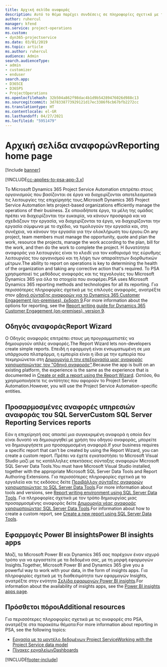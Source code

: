 ```yaml
---
title: Αρχική σελίδα αναφοράς
description: Αυτό το θέμα παρέχει συνδέσεις σε πληροφορίες σχετικά με τις αναφορές στο Dynamics 365 Project Service Automation.
author: ruhercul
manager: kfend
ms.service: project-operations
ms.custom:
- dyn365-projectservice
ms.date: 03/01/2019
ms.topic: article
ms.author: ruhercul
audience: Admin
search.audienceType:
- admin
- customizer
- enduser
search.app:
- D365CE
- D365PS
- ProjectOperations
ms.openlocfilehash: 32b504a862f98dac4b1d9b54289476026d988c13
ms.sourcegitcommit: 3d78338773929121d17ec3386f6cb67bfb2272cc
ms.translationtype: HT
ms.contentlocale: el-GR
ms.lasthandoff: 04/27/2021
ms.locfileid: "5951479"
---
```

# <a name="reporting-home-page"></a><span data-ttu-id="e9f58-103">Αρχική σελίδα αναφορών</span><span class="sxs-lookup"><span data-stu-id="e9f58-103">Reporting home page</span></span>

[!include [banner](../includes/psa-now-project-operations.md)]

[!INCLUDE[cc-applies-to-psa-app-3.x](../includes/cc-applies-to-psa-app-3x.md)]

<span data-ttu-id="e9f58-104">Το Microsoft Dynamics 365 Project Service Automation επιτρέπει στους οργανισμούς που βασίζονται σε έργα να διαχειρίζονται αποτελεσματικά τις λειτουργίες της επιχείρησής τους.</span><span class="sxs-lookup"><span data-stu-id="e9f58-104">Microsoft Dynamics 365 Project Service Automation lets project-based organizations efficiently manage the operations of their business.</span></span> <span data-ttu-id="e9f58-105">Σε οποιοδήποτε έργο, τα μέλη της ομάδας πρέπει να διαχειρίζονται την ευκαιρία, να κάνουν προσφορά και να σχεδιάζουν την εργασία, να διαχειρίζονται τα έργα, να διαχειρίζονται την εργασία σύμφωνα με το σχέδιο, να τιμολογούν την εργασία και, στη συνέχεια, να κάνουν την εργασία για την ολοκλήρωση του έργου.</span><span class="sxs-lookup"><span data-stu-id="e9f58-105">On any project, team members must manage the opportunity, quote and plan the work, resource the projects, manage the work according to the plan, bill for the work, and then do the work to complete the project.</span></span> <span data-ttu-id="e9f58-106">Η δυνατότητα αναφοράς για λειτουργίες είναι το κλειδί για τον καθορισμό της εύρυθμης λειτουργίας του οργανισμού και τη λήψη των απαραίτητων διορθωτικών μέτρων.</span><span class="sxs-lookup"><span data-stu-id="e9f58-106">The ability to report on operations is key to determining the health of the organization and taking any corrective action that's required.</span></span> <span data-ttu-id="e9f58-107">Το PSA χρησιμοποιεί τις μεθόδους αναφοράς και τις τεχνολογίες του Microsoft Dynamics 365 για όλα τα στοιχεία που αναφέρει.</span><span class="sxs-lookup"><span data-stu-id="e9f58-107">PSA uses Microsoft Dynamics 365 reporting methods and technologies for all its reporting.</span></span> <span data-ttu-id="e9f58-108">Για περισσότερες πληροφορίες σχετικά με τις επιλογές αναφοράς, ανατρέξτε στον [οδηγό σύνταξης αναφορών για το Dynamics 365 Customer Engagement (on-premises), έκδοση 9](/dynamics365/customerengagement/on-premises/analytics/reporting-analytics-with-dynamics-365).</span><span class="sxs-lookup"><span data-stu-id="e9f58-108">For more information about the options for reporting, see the [Report writing guide for Dynamics 365 Customer Engagement (on-premises), version 9](/dynamics365/customerengagement/on-premises/analytics/reporting-analytics-with-dynamics-365).</span></span>

## <a name="report-wizard"></a><span data-ttu-id="e9f58-109">Οδηγός αναφοράς</span><span class="sxs-lookup"><span data-stu-id="e9f58-109">Report Wizard</span></span>

<span data-ttu-id="e9f58-110">Ο Οδηγός αναφοράς επιτρέπει στους μη προγραμματιστές να δημιουργούν απλές αναφορές.</span><span class="sxs-lookup"><span data-stu-id="e9f58-110">The Report Wizard lets non-developers create simple reports.</span></span> <span data-ttu-id="e9f58-111">Επειδή η εφαρμογή είναι ενσωματωμένη σε μια υπάρχουσα πλατφόρμα, η εμπειρία είναι η ίδια με την εμπειρία που τεκμηριώνεται στη [Δημιουργία ή την επεξεργασία μιας αναφοράς χρησιμοποιώντας τον "Οδηγό αναφοράς"](/dynamics365/customerengagement/on-premises/basics/create-edit-copy-report-wizard).</span><span class="sxs-lookup"><span data-stu-id="e9f58-111">Because the app is built on an existing platform, the experience is the same as the experience that is documented in [Create or edit a report using the Report Wizard](/dynamics365/customerengagement/on-premises/basics/create-edit-copy-report-wizard).</span></span> <span data-ttu-id="e9f58-112">Ωστόσο, θα χρησιμοποιήσετε τις οντότητες που αφορούν το Project Service Automation.</span><span class="sxs-lookup"><span data-stu-id="e9f58-112">However, you will use the Project Service Automation-specific entities.</span></span>

## <a name="custom-sql-server-reporting-services-reports"></a><span data-ttu-id="e9f58-113">Προσαρμοσμένες αναφορές υπηρεσιών αναφοράς του SQL Server</span><span class="sxs-lookup"><span data-stu-id="e9f58-113">Custom SQL Server Reporting Services reports</span></span>

<span data-ttu-id="e9f58-114">Εάν η επιχείρησή σας απαιτεί μια συγκεκριμένη αναφορά η οποία δεν είναι δυνατό να δημιουργηθεί με χρήση του οδηγού αναφοράς, μπορείτε να δημιουργήσετε μια προσαρμοσμένη αναφορά.</span><span class="sxs-lookup"><span data-stu-id="e9f58-114">If your business requires a specific report that can't be created by using the Report Wizard, you can create a custom report.</span></span> <span data-ttu-id="e9f58-115">Πρέπει να έχετε εγκαταστήσει το Microsoft Visual Studio μαζί με τις κατάλληλες επεκτάσεις σύνταξης αναφορών Microsoft SQL Server Data Tools.</span><span class="sxs-lookup"><span data-stu-id="e9f58-115">You must have Microsoft Visual Studio installed, together with the appropriate Microsoft SQL Server Data Tools and Report Authoring Extensions.</span></span> <span data-ttu-id="e9f58-116">Για περισσότερες πληροφορίες σχετικά με τα εργαλεία και τις εκδόσεις δείτε [Περιβάλλον σύνταξης αναφορών χρησιμοποιώντας το SQL Server Data Tools](/dynamics365/customerengagement/on-premises/analytics/report-writing-environment-using-sql-server-data-tools).</span><span class="sxs-lookup"><span data-stu-id="e9f58-116">For more information about tools and versions, see [Report writing environment using SQL Server Data Tools](/dynamics365/customerengagement/on-premises/analytics/report-writing-environment-using-sql-server-data-tools).</span></span> <span data-ttu-id="e9f58-117">Για πληροφορίες σχετικά με τον τρόπο δημιουργίας μιας προσαρμοσμένης αναφοράς δείτε [Δημιουργία νέας αναφοράς χρησιμοποιώντας SQL Server Data Tools](/dynamics365/customerengagement/on-premises/analytics/create-a-new-report-using-sql-server-data-tools).</span><span class="sxs-lookup"><span data-stu-id="e9f58-117">For information about how to create a custom report, see [Create a new report using SQL Server Data Tools](/dynamics365/customerengagement/on-premises/analytics/create-a-new-report-using-sql-server-data-tools).</span></span>

## <a name="power-bi-insights-apps"></a><span data-ttu-id="e9f58-118">Εφαρμογές Power BI insights</span><span class="sxs-lookup"><span data-stu-id="e9f58-118">Power BI insights apps</span></span>

<span data-ttu-id="e9f58-119">Μαζί, τα Microsoft Power BI και Dynamics 365 σας παρέχουν έναν ισχυρό τρόπο για να εργαστείτε με τα δεδομένα σας, με τη μορφή εφαρμογών Insights.</span><span class="sxs-lookup"><span data-stu-id="e9f58-119">Together, Microsoft Power BI and Dynamics 365 give you a powerful way to work with your data, in the form of insights apps.</span></span> <span data-ttu-id="e9f58-120">Για πληροφορίες σχετικά με τη διαθεσιμότητα των εφαρμογών Insights, ανατρέξτε στην ενότητα [Σελίδα εφαρμογών Power BI insights](https://powerbi.microsoft.com/power-bi-insights-apps/).</span><span class="sxs-lookup"><span data-stu-id="e9f58-120">For information about the availability of insights apps, see the [Power BI insights apps page](https://powerbi.microsoft.com/power-bi-insights-apps/).</span></span>


## <a name="additional-resources"></a><span data-ttu-id="e9f58-121">Πρόσθετοι πόροι</span><span class="sxs-lookup"><span data-stu-id="e9f58-121">Additional resources</span></span>
<span data-ttu-id="e9f58-122">Για περισσότερες πληροφορίες σχετικά με τις αναφορές στο PSA, ανατρέξτε στα παρακάτω θέματα:</span><span class="sxs-lookup"><span data-stu-id="e9f58-122">For more information about reporting in PSA, see the following topics:</span></span>

- [<span data-ttu-id="e9f58-123">Εργασία με το μοντέλο δεδομένων Project Service</span><span class="sxs-lookup"><span data-stu-id="e9f58-123">Working with the Project Service data model</span></span>](reports-working-project-service-data-model.md)
- [<span data-ttu-id="e9f58-124">Πίνακες εργαλείων</span><span class="sxs-lookup"><span data-stu-id="e9f58-124">Dashboards</span></span>](reports-dashboards.md)



[!INCLUDE[footer-include](../includes/footer-banner.md)]